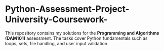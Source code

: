 # Python-Assessment-Project-University-Coursework-
This repository contains my solutions for the **Programming and Algorithms (DAM101)** assessment. The tasks cover Python fundamentals such as loops, sets, file handling, and user input validation.  
